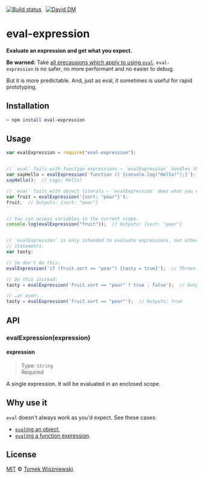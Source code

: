 [![Build status](https://img.shields.io/travis/tomekwi/eval-expression.js/master.svg?style=flat-square)](https://travis-ci.org/tomekwi/eval-expression.js)
 [![David DM](https://img.shields.io/david/tomekwi/gulp-doxme.svg?style=flat-square)](http://david-dm.org/tomekwi/gulp-doxme)




eval-expression
===============

**Evaluate an expression and get what you expect.**

**Be warned:** Take [all precausions which apply to using `eval`][eval-precautions]. `eval-expression` is no safer, no more performant and no easier to debug.

But it is more predictable. And, just as eval, it sometimes is useful for rapid prototyping.


[eval-precautions]: http://www.nczonline.net/blog/2013/06/25/eval-isnt-evil-just-misunderstood/




Installation
------------


```sh
> npm install eval-expression
```




Usage
-----

```js
var evalExpression = require("eval-expression");


// `eval` fails with function expressions – `evalExpression` handles them.
var sayHello = evalExpression('function () {console.log("Hello!");}');
sayHello();  // Logs: Hello!

// `eval` fails with object literals – `evalExpression` does what you expect.
var fruit = evalExpression('{sort: "pear"}');
fruit;  // Outputs: {sort: "pear"}


// You can access variables in the current scope.
console.log(evalExpression("fruit"));  // Outputs: {sort: "pear"}


// `evalExpression` is only intended to evaluate expressions, not other
// statements.
var tasty;

// So don't do this:
evalExpression('if (fruit.sort == "pear") {tasty = true}');  // Throws

// Do this instead:
tasty = evalExpression('fruit.sort == "pear" ? true : false');  // Outputs: true

// …or even:
tasty = evalExpression('fruit.sort == "pear"');  // Outputs: true
```




API
---

### evalExpression(expression)

#### expression
> Type: `String`  
> Required

A single expression. It will be evaluated in an enclosed scope.




Why use it
----------

`eval` doesn't always work as you'd expect. See these cases:

- [`eval`ing an object][],
- [`eval`ing a function expression][].

[`eval`ing an object]: http://stackoverflow.com/q/964397/2816199
[`eval`ing a function expression]: http://stackoverflow.com/q/2760953/2816199




License
-------

[MIT][] © [Tomek Wiszniewski][].


[MIT]: ./License.md
[Tomek Wiszniewski]: https://github.com/tomekwi
